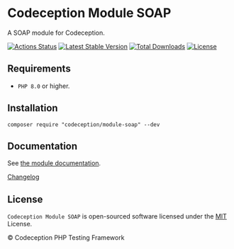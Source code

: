 # Codeception Module SOAP

A SOAP module for Codeception.

[![Actions Status](https://github.com/Codeception/module-soap/workflows/CI/badge.svg)](https://github.com/Codeception/module-soap/actions)
[![Latest Stable Version](https://poser.pugx.org/codeception/module-soap/v/stable)](https://github.com/Codeception/module-soap/releases)
[![Total Downloads](https://poser.pugx.org/codeception/module-soap/downloads)](https://packagist.org/packages/codeception/module-soap)
[![License](https://poser.pugx.org/codeception/module-soap/license)](/LICENSE)

## Requirements

* `PHP 8.0` or higher.

## Installation

```
composer require "codeception/module-soap" --dev
```

## Documentation

See [the module documentation](https://codeception.com/docs/modules/SOAP).

[Changelog](https://github.com/Codeception/module-soap/releases)

## License

`Codeception Module SOAP` is open-sourced software licensed under the [MIT](/LICENSE) License.

© Codeception PHP Testing Framework
